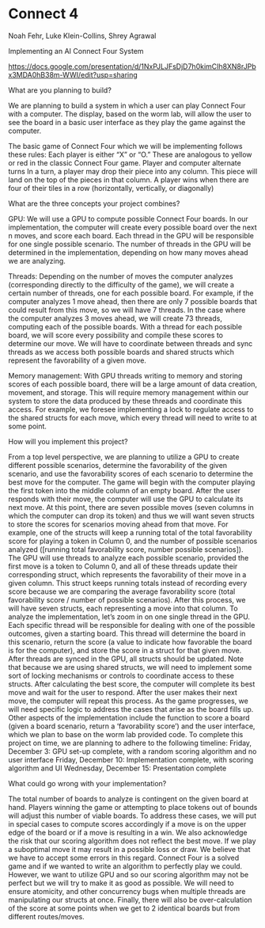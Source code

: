 # Connect 4

Noah Fehr, Luke Klein-Collins, Shrey Agrawal

Implementing an AI Connect Four System

https://docs.google.com/presentation/d/1NxPJLJFsDjD7h0kimCIh8XN8rJPbx3MDA0hB38m-WWI/edit?usp=sharing

What are you planning to build?

We are planning to build a system in which a user can play Connect Four with a computer. The display, based on the worm lab, will allow the user to see the board in a basic user interface as they play the game against the computer.

The basic game of Connect Four which we will be implementing follows these rules: 
Each player is either “X” or “O.” These are analogous to yellow or red in the classic Connect Four game.
Player and computer alternate turns
In a turn, a player may drop their piece into any column. This piece will land on the top of the pieces in that column.
A player wins when there are four of their tiles in a row (horizontally, vertically, or diagonally) 

What are the three concepts your project combines?

GPU: We will use a GPU to compute possible Connect Four boards. In our implementation, the computer will create every possible board over the next n moves, and score each board. Each thread in the GPU will be responsible for one single possible scenario. The number of threads in the GPU will be determined in the implementation, depending on how many moves ahead we are analyzing. 

Threads: Depending on the number of moves the computer analyzes (corresponding directly to the difficulty of the game), we will create a certain number of threads, one for each possible board. For example, if the computer analyzes 1 move ahead, then there are only 7 possible boards that could result from this move, so we will have 7 threads. In the case where the computer analyzes 3 moves ahead, we will create 73 threads, computing each of the possible boards. With a thread for each possible board, we will score every possibility and compile these scores to determine our move. We will have to coordinate between threads and sync threads as we access both possible boards and shared structs which represent the favorability of a given move.

Memory management: With GPU threads writing to memory and storing scores of each possible board, there will be a large amount of data creation, movement, and storage. This will require memory management within our system to store the data produced by these threads and coordinate this access. For example, we foresee implementing a lock to regulate access to the shared structs for each move, which every thread will need to write to at some point. 


How will you implement this project?

From a top level perspective, we are planning to utilize a GPU to create different possible scenarios, determine the favorability of the given scenario, and use the favorability scores of each scenario to determine the best move for the computer. 
The game will begin with the computer playing the first token into the middle column of an empty board. After the user responds with their move, the computer will use the GPU to calculate its next move. At this point, there are seven possible moves (seven columns in which the computer can drop its token) and thus we will want seven structs to store the scores for scenarios moving ahead from that move. For example, one of the structs will keep a running total of the total favorability score for playing a token in Column 0, and the number of possible scenarios analyzed ([running total favorability score, number possible scenarios]). The GPU will use threads to analyze each possible scenario, provided the first move is a token to Column 0, and all of these threads update their corresponding struct, which represents the favorability of their move in a given column. This struct keeps running totals instead of recording every score because we are comparing the average favorability score (total favorability score / number of possible scenarios). After this process, we will have seven structs, each representing a move into that column.
To analyze the implementation, let’s zoom in on one single thread in the GPU. Each specific thread will be responsible for dealing with one of the possible outcomes, given a starting board. This thread will determine the board in this scenario, return the score (a value to indicate how favorable the board is for the computer), and store the score in a struct for that given move. After threads are synced in the GPU, all structs should be updated. Note that because we are using shared structs, we will need to implement some sort of locking mechanisms or controls to coordinate access to these structs. 
After calculating the best score, the computer will complete its best move and wait for the user to respond. After the user makes their next move, the computer will repeat this process. As the game progresses, we will need specific logic to address the cases that arise as the board fills up. Other aspects of the implementation include the function to score a board (given a board scenario, return a ‘favorability score’) and the user interface, which we plan to base on the worm lab provided code. 
To complete this project on time, we are planning to adhere to the following timeline: 
Friday, December 3: GPU set-up complete, with a random scoring algorithm and no user interface
Friday, December 10: Implementation complete, with scoring algorithm and UI
Wednesday, December 15: Presentation complete

What could go wrong with your implementation?

The total number of boards to analyze is contingent on the given board at hand. Players winning the game or attempting to place tokens out of bounds will adjust this number of viable boards. To address these cases, we will put in special cases to compute scores accordingly if a move is on the upper edge of the board or if a move is resulting in a win. 
We also acknowledge the risk that our scoring algorithm does not reflect the best move. If we play a suboptimal move it may result in a possible loss or draw. We believe that we have to accept some errors in this regard. Connect Four is a solved game and if we wanted to write an algorithm to perfectly play we could. However, we want to utilize GPU and so our scoring algorithm may not be perfect but we will try to make it as good as possible.
We will need to ensure atomicity, and other concurrency bugs when multiple threads are manipulating our structs at once. Finally, there will also be over-calculation of the score at some points when we get to 2 identical boards but from different routes/moves.

